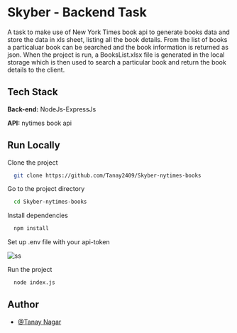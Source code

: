 # Skyber - Backend Task

A task to make use of New York Times book api to generate books data and store the data in xls sheet, listing all the book details. From the list of books a particaluar book can be searched and the book information is returned as json.
When the project is run, a BooksList.xlsx file is generated in the local storage which is then used to search a particular book and return the book details to the client.
## Tech Stack

**Back-end:** NodeJs-ExpressJs

**API:** nytimes book api



  
## Run Locally

Clone the project

```bash
  git clone https://github.com/Tanay2409/Skyber-nytimes-books
```

Go to the project directory

```bash
  cd Skyber-nytimes-books
```

Install dependencies

```bash
  npm install
```
Set up .env file with your api-token

  ![ss]("https://user-images.githubusercontent.com/86257435/137628254-df5724ee-c094-41b5-af02-d52188519071.PNG")


Run the project

```bash
  node index.js
```

  
## Author

- [@Tanay Nagar](https://www.github.com/Tanay2409)

  
